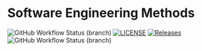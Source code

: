 # Software Engineering Methods
![GitHub Workflow Status (branch)](https://img.shields.io/github/actions/workflow/status/harris-spratt/sem/main.yml?branch=master)
[![LICENSE](https://img.shields.io/github/license/harris-spratt/sem.svg?style=flat-square)](https://github.com/harris-spratt/sem/blob/master/LICENSE)
[![Releases](https://img.shields.io/github/release/harris-spratt/sem/all.svg?style=flat-square)](https://github.com/harris-spratt/sem/releases)
![GitHub Workflow Status (branch)](https://img.shields.io/github/actions/workflow/status/harris-spratt/sem/main.yml?branch=develop)